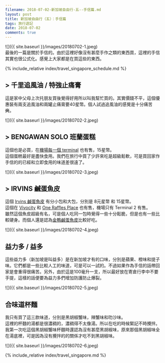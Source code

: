 ```yaml
---
filename: 2018-07-02-新加坡自由行-五--手信篇.md
layout: post
title: 新加坡自由行（五）：手信篇
tags: 旅行遊記
date: 2018-07-02
comments: true
---
```


![]({{ site.baseurl }}/images/20180702-1.jpeg)  
最後的一篇是關於手信的。由於這裡好像沒有甚麼手作之類的東西買，這裡的手信其實也很公式化。感覺上大家都是在買這些的東西。

{% include_relative index/travel_singapore_schedule.md %}

## \> 千里追風油 / 特強止痛膏
這是家中父母上次托朋友買後覺得好用所以叫我幫忙買的。其實價錢不平，這個優惠裝有兩支追風油和兩罐止痛膏要40星幣。個人試過追風油的感覺是十分痛苦~~爽~~。

![]({{ site.baseurl }}/images/20180702-2.jpeg)

## \> BENGAWAN SOLO 班蘭蛋糕

這個也是必買，在[機場每一個 terminal](http://www.changiairport.com/zh/shop-and-dine/shopping/bengawan-solo.html) 也有售，15星幣。  
這個蛋糕最好是盡快食用。我們在旅行中買了少許來吃是超級鬆軟，可是買回家作手信的的已經和立即食用的味道差很遠了。

![]({{ site.baseurl }}/images/20180702-3.jpeg)

## \> IRVINS 鹹蛋魚皮
這個 [Irvins 鹹蛋魚皮]([https://irvinsaltedegg.com]) 有分小包和大包，分別是 8元星幣 和 15星幣。  
這個在 [Vivocity](https://www.vivocity.com.sg) 和 [One Raffles Place](http://www.onerafflesplace.com.sg) 也有售，機場只有 Terminal 2 有售。  
雖然這個魚皮超級有名，可是個人吃同一包時覺得一些十分鬆脆，但是也有一些比較硬身。而個人還是認為[金鴨鹹蛋魚皮](https://thegoldenduck.co)比較好吃。

![]({{ site.baseurl }}/images/20180702-4.jpeg)

## 益力多 / 益多
這些益力多（新加坡是叫益多）是在新加坡才有的口味，分別是蘋果、橙味和提子味。它們都是一些比較人工的味道，可是可以一試的。不過如果作為手信的話帶回家是會重得很痛苦。另外，由於這是100毫升一支，所以最好放在寄倉行李中不要手提，這樣的話便要為益力多們增加防護防止爆裂。

![]({{ site.baseurl }}/images/20180702-5.jpeg)

## 合味道杯麵
我只有買了這三款味道，分別是黑胡椒蟹味，辣蟹味和叻沙味。  
這裡的杯麵的湯都是很濃稠的，濃稠得不太像湯。所以在吃的時候緊記不時攪拌。  
我第一次吃這個黑胡椒蟹味杯麵時還認為沒有甚麼黑胡椒味，原來那個黑胡椒味全在湯底裡，可是因為沒有攪拌的的關係才吃不到黑胡椒味。

![]({{ site.baseurl }}/images/20180702-6.jpeg)

{% include_relative index/travel_singapore.md %}